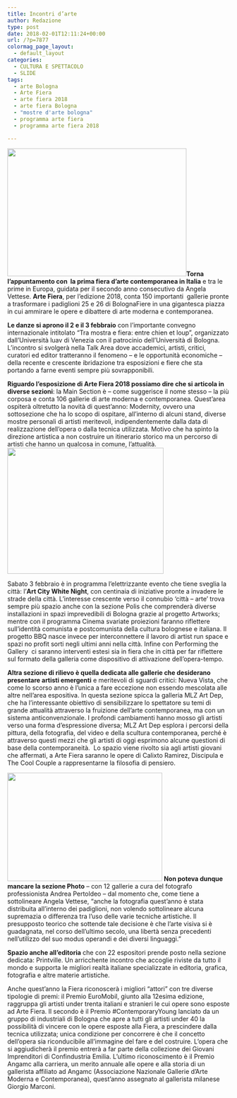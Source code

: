 ```yaml
---
title: Incontri d’arte
author: Redazione
type: post
date: 2018-02-01T12:11:24+00:00
url: /?p=7877
colormag_page_layout:
  - default_layout
categories:
  - CULTURA E SPETTACOLO
  - SLIDE
tags:
  - arte Bologna
  - Arte Fiera
  - arte fiera 2018
  - arte fiera Bologna
  - "mostre d'arte bologna"
  - programma arte fiera
  - programma arte fiera 2018

---
```

<img decoding="async" loading="lazy" class=" wp-image-7880 alignleft" src="https://progressonline.it/wp-content/uploads/2018/02/artefiera-300x200.jpg" alt="" width="406" height="289" />**Torna l’appuntamento con  la prima fiera d’arte contemporanea in Italia** e tra le prime in Europa, guidata per il secondo anno consecutivo da Angela Vettese. **Arte Fiera**, per l’edizione 2018, conta 150 importanti  gallerie pronte a trasformare i padiglioni 25 e 26 di BolognaFiere in una gigantesca piazza in cui ammirare le opere e dibattere di arte moderna e contemporanea.

**Le danze si aprono il 2 e il 3 febbraio** con l’importante convegno internazionale intitolato “Tra mostra e fiera: entre chien et loup”, organizzato dall’Università luav di Venezia con il patrocinio dell’Università di Bologna. L’incontro si svolgerà nella Talk Area dove accademici, artisti, critici, curatori ed editor tratteranno il fenomeno &#8211; e le opportunità economiche &#8211; della recente e crescente ibridazione tra esposizioni e fiere che sta portando a farne eventi sempre più sovrapponibili.

**Riguardo l’esposizione di Arte Fiera 2018 possiamo dire che si articola in diverse sezioni**: la Main Section è &#8211; come suggerisce il nome stesso &#8211; la più corposa e conta 106 gallerie di arte moderna e contemporanea. Quest’area ospiterà oltretutto la novità di quest’anno: Modernity, ovvero una sottosezione che ha lo scopo di ospitare, all’interno di alcuni stand, diverse mostre personali di artisti meritevoli, indipendentemente dalla data di realizzazione dell’opera o dalla tecnica utilizzata. Motivo che ha spinto la direzione artistica a non costruire un itinerario storico ma un percorso di artisti che hanno un qualcosa in comune, l’attualità.<img decoding="async" loading="lazy" class=" wp-image-7881 alignright" src="https://progressonline.it/wp-content/uploads/2018/02/Arte-Fiera-2013-Giuseppe-Gallo-300x225.jpg" alt="" width="354" height="285" />

Sabato 3 febbraio è in programma l’elettrizzante evento che tiene sveglia la città: l’**Art City White Night**, con centinaia di iniziative pronte a invadere le strade della città. L’interesse crescente verso il connubio ‘città – arte’ trova sempre più spazio anche con la sezione Polis che comprenderà diverse installazioni in spazi imprevedibili di Bologna grazie al progetto Artworks; mentre con il programma Cinema svariate proiezioni faranno riflettere sull’identità comunista e postcomunista della cultura bolognese e italiana. Il progetto BBQ nasce invece per interconnettere il lavoro di artist run space e spazi no profit sorti negli ultimi anni nella città. Infine con Performing the Gallery  ci saranno interventi estesi sia in fiera che in città per far riflettere sul formato della galleria come dispositivo di attivazione dell’opera-tempo.

**Altra sezione di rilievo è quella dedicata alle gallerie che desiderano presentare artisti emergenti** e meritevoli di sguardi critici: Nueva Vista, che come lo scorso anno è l’unica a fare eccezione non essendo mescolata alle altre nell’area espositiva. In questa sezione spicca la galleria MLZ Art Dep, che ha l’interessante obiettivo di sensibilizzare lo spettatore su temi di grande attualità attraverso la fruizione dell’arte contemporanea, ma con un sistema anticonvenzionale. I profondi cambiamenti hanno mosso gli artisti verso una forma d’espressione diversa; MLZ Art Dep esplora i percorsi della pittura, della fotografia, del video e della scultura contemporanea, perché è attraverso questi mezzi che gli artisti di oggi esprimono alcune questioni di base della contemporaneità.  Lo spazio viene rivolto sia agli artisti giovani che affermati, a Arte Fiera saranno le opere di Calixto Ramirez, Discipula e The Cool Couple a rappresentarne la filosofia di pensiero.

<!--nextpage-->

<img decoding="async" loading="lazy" class=" wp-image-7878 alignleft" src="https://progressonline.it/wp-content/uploads/2018/02/ARTEFIERA-.-300x200.jpg" alt="" width="351" height="245" /> **Non poteva dunque mancare la sezione Photo** &#8211; con 12 gallerie a cura del fotografo professionista Andrea Pertoldeo &#8211; dal momento che, come tiene a sottolineare Angela Vettese, “anche la fotografia quest’anno è stata distribuita all’interno dei padiglioni, non volendo sottolineare alcuna supremazia o differenza tra l’uso delle varie tecniche artistiche. Il presupposto teorico che sottende tale decisione è che l’arte visiva si è guadagnata, nel corso dell’ultimo secolo, una libertà senza precedenti nell’utilizzo del suo modus operandi e dei diversi linguaggi.”

**Spazio anche all&#8217;editoria** che con 22 espositori prende posto nella sezione dedicata: Printville. Un arricchente incontro che accoglie riviste da tutto il mondo e supporta le migliori realtà italiane specializzate in editoria, grafica, fotografia e altre materie artistiche.

Anche quest’anno la Fiera riconoscerà i migliori “attori” con tre diverse tipologie di premi: il Premio EuroMobil, giunto alla 12esima edizione, raggruppa gli artisti under trenta italiani e stranieri le cui opere sono esposte ad Arte Fiera. Il secondo è il Premio #ContemporaryYoung lanciato da un gruppo di industriali di Bologna che apre a tutti gli artisti under 40 la possibilità di vincere con le opere esposte alla Fiera, a prescindere dalla tecnica utilizzata; unica condizione per concorrere è che il concetto dell’opera sia riconducibile all’immagine del fare e del costruire. L’opera che si aggiudicherà il premio entrerà a far parte della collezione dei Giovani Imprenditori di Confindustria Emilia. L’ultimo riconoscimento è il Premio Angamc alla carriera, un merito annuale alle opere e alla storia di un gallerista affiliato ad Angamc (Associazione Nazionale Gallerie d&#8217;Arte Moderna e Contemporanea), quest’anno assegnato al gallerista milanese Giorgio Marconi.